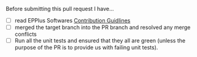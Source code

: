 Before submitting this pull request I have...
- [ ] read EPPlus Softwares [Contribution Guidlines](CONTRIBUTING.md)
- [ ] merged the target branch into the PR branch and resolved any merge conflicts
- [ ] Run all the unit tests and ensured that they all are green (unless the purpose of the PR is to provide us with failing unit tests).

